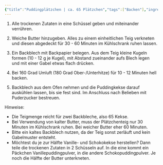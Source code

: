 ```yaml
---
{"title":"Puddingplätzchen | ca. 65 Plätzchen","tags":["Backen"],"ingredientList":[{"title":"","ingredients":["250g Mehl","100g Puderzucker","2 Pck. Vanillezucker","2 Pck. Vanillepuddingpulver bzw. 1x Vanille, 1x Schoko","250g Butter","etwas Puderzucker"]}]}
---
```

1. Alle trockenen Zutaten in eine Schüssel geben und miteinander verrühren.

2. Weiche Butter hinzugeben. Alles zu einem einheitlichen Teig verkneten und diesen abgedeckt für 30 - 60 Minuten im Kühlschrank ruhen lassen.

3. Ein Backblech mit Backpapier belegen. Aus dem Teig kleine Kugeln formen (10 - 12 g je Kugel), mit Abstand zueinander aufs Blech legen und mit einer Gabel etwas flach drücken.

4. Bei 160 Grad Umluft (180 Grad Ober-/Unterhitze) für 10 - 12 Minuten hell backen.

5. Backblech aus dem Ofen nehmen und die Puddingkekse darauf auskühlen lassen, bis sie fest sind. Im Anschluss nach Belieben mit Puderzucker bestreuen.

Hinweise: 
- Die Teigmenge reicht für zwei Backbleche, also 65 Kekse.
- Bei Verwendung von kalter Butter, muss der Plätzchenteig nur 30 Minuten im Kühlschrank ruhen. Bei weicher Butter eher 60 Minuten.
- Bitte ein kaltes Backblech nutzen, da der Teig sonst zerläuft und kein Gabelmuster entsteht.
- Möchtest du je zur Hälfte Vanille- und Schokokekse herstellen? Dann teile die trockenen Zutaten in 2 Schüsseln auf. In die eine kommt ein Päckchen Vanillepuddingpulver, in die andere Schokopuddingpulver. Je noch die Hälfte der Butter unterkneten.